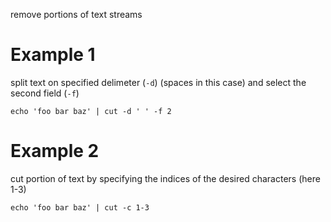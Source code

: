 remove portions of text streams

# Example 1
split text on specified delimeter (`-d`) (spaces in this case) and select the second field (`-f`)
```
echo 'foo bar baz' | cut -d ' ' -f 2
```

# Example 2
cut portion of text by specifying the indices of the desired
characters (here 1-3)
```
echo 'foo bar baz' | cut -c 1-3
```

